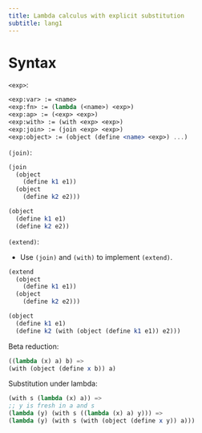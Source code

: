 ```yaml
---
title: Lambda calculus with explicit substitution
subtitle: lang1
---
```


# Syntax

`<exp>`:

```scm
<exp:var> := <name>
<exp:fn> := (lambda (<name>) <exp>)
<exp:ap> := (<exp> <exp>)
<exp:with> := (with <exp> <exp>)
<exp:join> := (join <exp> <exp>)
<exp:object> := (object (define <name> <exp>) ...)
```

`(join)`:

```scm
(join
  (object
    (define k1 e1))
  (object
    (define k2 e2)))

(object
  (define k1 e1)
  (define k2 e2))
```

`(extend)`:

- Use `(join)` and `(with)` to implement `(extend)`.

```scm
(extend
  (object
    (define k1 e1))
  (object
    (define k2 e2)))

(object
  (define k1 e1)
  (define k2 (with (object (define k1 e1)) e2)))
```

Beta reduction:

```scm
((lambda (x) a) b) =>
(with (object (define x b)) a)
```

Substitution under lambda:

```scm
(with s (lambda (x) a)) =>
;; y is fresh in a and s
(lambda (y) (with s ((lambda (x) a) y))) =>
(lambda (y) (with s (with (object (define x y)) a)))
```
